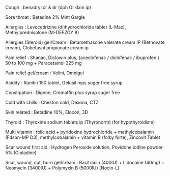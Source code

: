 Cough : benadryl cr & dr (dph Or dxm ip) 

Sore throat : Betadine 2% Mint Gargle

Allergies : Levocetirizine (di)hydrochloride tablet (L-Max), Methylprednisolone (M-DEFZOY 8)

Allergies (Steroid) gel/Cream : Betamethasone valerate cream IP (Betnovate cream), Clobetasol propionate cream ip

Pain relief : Shanac, Diclowin plus, (aceclofenac / diclofenac / ibuprofen ) 50 to 100 mg + Paracetamol 325 mg

Pain relief gel/cream : Volini, Omnigel

Acidity : Ranitin 150 tablet, Gelusil mps suger free syrup 

Constipation : Digene, Cremaffin plus syrup suger free

Cold with chills : Cheston cold, Dexona, CTZ

Skin related : Betadine 10%, Elocon, 3D

Thyroid : Thyroxine sodium tablets ip (Thyronorm) (for hypothyroidism) 

Multi vitamin : folic acid + pyridoxine hydrochloride + methylcobalamin (Fdson-MP D3), methylcobalamin + vitamin B (folby forte), Zincovit Tablet

Scar wound first aid : Hydrogen Peroxide solution, Povidone iodine powder 5% (Cipladine)

Scar, wound, cut, burn gel/cream :  Bacitracin (400IU) + Lidocaine (40mg) + Neomycin (3400IU) + Polymyxin B (5000IU) (Nocin-L)
